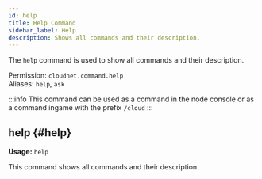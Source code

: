 ```yaml
---
id: help
title: Help Command
sidebar_label: Help
description: Shows all commands and their description.
---
```


The `help` command is used to show all commands and their description.

Permission: `cloudnet.command.help`  
Aliases: `help`, `ask`

:::info
This command can be used as a command in the node console or as a command ingame with the prefix `/cloud`
:::

## help {#help}
**Usage:** `help`

This command shows all commands and their description.
